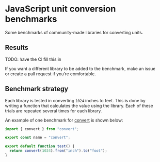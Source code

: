 # JavaScript unit conversion benchmarks

Some benchmarks of community-made libraries for converting units.

## Results

<!-- beginblock(results) -->

TODO: have the CI fill this in

<!-- endblock(results) -->

If you want a different library to be added to the benchmark, make an issue or create a pull request if you're comfortable.

## Benchmark strategy

Each library is tested in converting `1024` inches to feet.
This is done by writing a function that calculates the value using the library.
Each of these trials are repeated several times for each library.

An example of one benchmark for [convert](https://github.com/pizzafox/convert) is shown below:

```js
import { convert } from "convert";

export const name = "convert";

export default function test() {
  return convert(1024).from("inch").to("foot");
}
```
